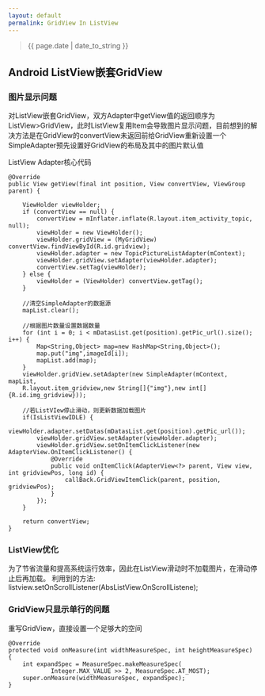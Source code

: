 ```yaml
---
layout: default
permalink: GridView In ListView
---
```


> {{ page.date | date_to_string }}

## Android ListView嵌套GridView

### 图片显示问题

对ListView嵌套GridView，双方Adapter中getView值的返回顺序为ListView>GridView，此时ListView复用Item会导致图片显示问题，目前想到的解决方法是在GridView的convertView未返回前给GridView重新设置一个SimpleAdapter预先设置好GridView的布局及其中的图片默认值

ListView Adapter核心代码

	@Override
    public View getView(final int position, View convertView, ViewGroup parent) {

        ViewHolder viewHolder;
        if (convertView == null) {
            convertView = mInflater.inflate(R.layout.item_activity_topic, null);
            viewHolder = new ViewHolder();        
            viewHolder.gridView = (MyGridView) convertView.findViewById(R.id.gridview);
            viewHolder.adapter = new TopicPictureListAdapter(mContext);
            viewHolder.gridView.setAdapter(viewHolder.adapter);
            convertView.setTag(viewHolder);
        } else {
            viewHolder = (ViewHolder) convertView.getTag();
        }

	    //清空SimpleAdapter的数据源
        mapList.clear();

	    //根据图片数量设置数据数量
        for (int i = 0; i < mDatasList.get(position).getPic_url().size(); i++) {
            Map<String,Object> map=new HashMap<String,Object>();
            map.put("img",imageId[i]);
            mapList.add(map);
        }
        viewHolder.gridView.setAdapter(new SimpleAdapter(mContext, mapList,
		R.layout.item_gridview,new String[]{"img"},new int[]{R.id.img_gridview}));

        //若ListVIew停止滑动，则更新数据加载图片
        if(IsListViewIDLE) {
            viewHolder.adapter.setDatas(mDatasList.get(position).getPic_url());
            viewHolder.gridView.setAdapter(viewHolder.adapter);
            viewHolder.gridView.setOnItemClickListener(new AdapterView.OnItemClickListener() {
                @Override
                public void onItemClick(AdapterView<?> parent, View view, int gridviewPos, long id) {
                    callBack.GridViewItemClick(parent, position, gridviewPos);
                }
            });
        }

        return convertView;
    }

### ListView优化

为了节省流量和提高系统运行效率，因此在ListView滑动时不加载图片，在滑动停止后再加载。
利用到的方法: listview.setOnScrollListener(AbsListView.OnScrollListene);

### GridView只显示单行的问题

重写GridView，直接设置一个足够大的空间

	@Override
    protected void onMeasure(int widthMeasureSpec, int heightMeasureSpec) {
        int expandSpec = MeasureSpec.makeMeasureSpec(
                Integer.MAX_VALUE >> 2, MeasureSpec.AT_MOST);
        super.onMeasure(widthMeasureSpec, expandSpec);
    }


